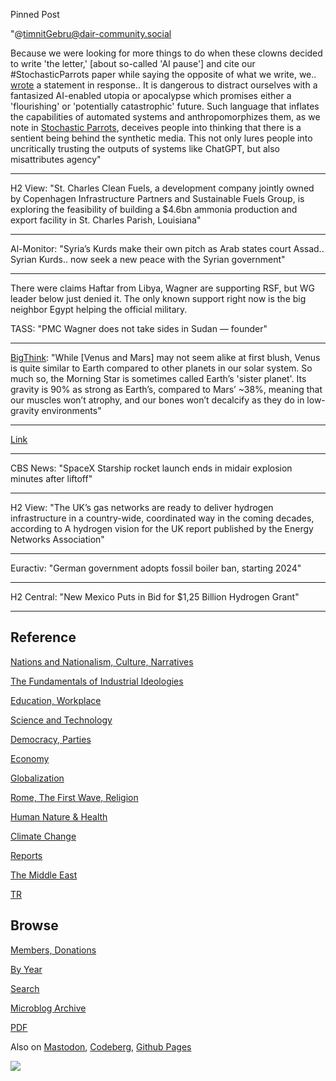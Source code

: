 Pinned Post

"@timnitGebru@dair-community.social

Because we were looking for more things to do when these clowns
decided to write 'the letter,' [about so-called 'AI pause'] and cite
our \#StochasticParrots paper while saying the opposite of what we
write, we.. [wrote](https://www.dair-institute.org/blog/letter-statement-March2023)
a statement in response.. It is dangerous to distract ourselves with a fantasized
AI-enabled utopia or apocalypse which promises either a 'flourishing' or
'potentially catastrophic' future. Such language that inflates the capabilities
of automated systems and anthropomorphizes them, as we note in [Stochastic Parrots](https://dl.acm.org/doi/abs/10.1145/3442188.3445922), 
deceives people into thinking that there is a sentient being behind the
synthetic media. This not only lures people into uncritically trusting
the outputs of systems like ChatGPT, but also misattributes agency"

---

H2 View: "St. Charles Clean Fuels, a development company jointly owned
by Copenhagen Infrastructure Partners and Sustainable Fuels Group, is
exploring the feasibility of building a $4.6bn ammonia production and
export facility in St. Charles Parish, Louisiana"

---

Al-Monitor: "Syria’s Kurds make their own pitch as Arab states court
Assad.. Syrian Kurds.. now seek a new peace with the Syrian
government"

---

There were claims Haftar from Libya, Wagner are supporting RSF, but WG
leader below just denied it. The only known support right now is the
big neighbor Egypt helping the official military.

TASS: "PMC Wagner does not take sides in Sudan — founder"

---

[BigThink](https://bigthink.com/hard-science/how-to-colonize-venus/):
"While [Venus and Mars] may not seem alike at first blush,
Venus is quite similar to Earth compared to other planets in our solar
system. So much so, the Morning Star is sometimes called Earth’s
'sister planet'. Its gravity is 90% as strong as Earth’s, compared to
Mars’ ~38%, meaning that our muscles won’t atrophy, and our bones
won’t decalcify as they do in low-gravity environments"

---

[Link](mbl/2023/ejagoffspace.jpg)

---

CBS News: "SpaceX Starship rocket launch ends in midair explosion
minutes after liftoff"

---

H2 View: "The UK’s gas networks are ready to deliver hydrogen
infrastructure in a country-wide, coordinated way in the coming
decades, according to A hydrogen vision for the UK report published by
the Energy Networks Association"

---

Euractiv: "German government adopts fossil boiler ban, starting 2024"

---

H2 Central: "New Mexico Puts in Bid for $1,25 Billion Hydrogen Grant"

---

## Reference

[Nations and Nationalism, Culture, Narratives](0119/2013/02/nations-and-nationalism.html)

[The Fundamentals of Industrial Ideologies](0119/2011/04/fundamentals-of-industrial-ideologies.html)

[Education, Workplace](0119/2017/09/education-workplace.html)

[Science and Technology](0119/2018/09/science-technology.html)

[Democracy, Parties](0119/2016/11/democracy.html)

[Economy](2021/01/economy.html)

[Globalization](0119/2018/09/globalization.html)

[Rome, The First Wave, Religion](0119/2017/12/rome.html)

[Human Nature & Health](2020/07/human-nature.html)

[Climate Change](2022/01/climate.html)

[Reports](2021/01/reports.html)

[The Middle East](0119/2019/07/middleeast.html)

[TR](../tr/index.html)

## Browse

[Members, Donations](2022/08/members.html)

[By Year](years.html)

[Search](search.html)

[Microblog Archive](mbl/index.html)

[PDF](https://drive.google.com/uc?export=view&id=1FSi-1MnqXVq_PVTEXzzflwN8-7h92N_R)

Also on 
[Mastodon](https://masto.ai/@muratk3n),
[Codeberg](https://muratk5n.codeberg.page/en/),
[Github Pages](https://muratk5n.github.io/thirdwave/en/)

<img src='https://drive.google.com/uc?export=view&id=1zsIeciFSvlr-sWB84Tc0mfZ_NYqn9VQx'/> 

